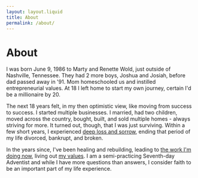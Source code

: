 ```yaml
---
layout: layout.liquid
title: About
permalink: /about/
---
```


# About

I was born June 9, 1986 to Marty and Renette Wold, just outside of Nashville, Tennessee. They had 2 more boys, Joshua and Josiah, before dad passed away in '91. Mom homeschooled us and instilled entrepreneurial values. At 18 I left home to start my own journey, certain I'd be a millionaire by 20.

The next 18 years felt, in my then optimistic view, like moving from success to success. I started multiple businesses. I married, had two children, moved across the country, bought, built, and sold multiple homes - always striving for more. It turned out, though, that I was just surviving. Within a few short years, I experienced <a href="/blog/loss-and-sorrow/">deep loss and sorrow</a>, ending that period of my life divorced, bankrupt, and broken.

In the years since, I've been healing and rebuilding, leading to <a href="/now/">the work I'm doing now</a>, living out <a href="/values/">my values</a>. I am a semi-practicing Seventh-day Adventist and while I have more questions than answers, I consider faith to be an important part of my life experience.  

<!-- Future ideas: Incorporate Rich Dad, Poor Dad episode from WWW -->